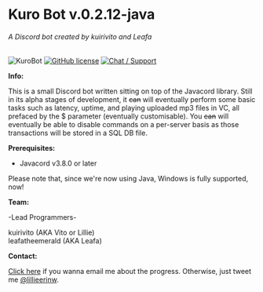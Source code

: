 # Kuro Bot v.0.2.12-java

###### A Discord bot created by kuirivito and Leafa

![KuroBot](http://kurobot.ddns.net/assets/kurobot%20logo.png)
[![GitHub license](https://img.shields.io/badge/license-MPL%202.0-blue.svg?style=flat-square)](https://raw.githubusercontent.com/vitobru/kurobot/master/LICENSE)
[![Chat / Support](https://img.shields.io/badge/Chat%20%2F%20Support-discord-7289DA.svg?style=flat-square)](https://discord.gg/CMR73Tf)

**Info:**

This is a small Discord bot written sitting on top of the Javacord library. Still in its alpha stages of development, it ~~can~~ will eventually perform some basic tasks such as latency, uptime, and playing uploaded mp3 files in VC, all prefaced by the $ parameter (eventually customisable). You ~~can~~ will eventually be able to disable commands on a per-server basis as those transactions will be stored in a SQL DB file.

**Prerequisites:**

- Javacord v3.8.0 or later

Please note that, since we're now using Java, Windows is fully supported, now!

**Team:**

-Lead Programmers-

kuirivito (AKA Vito or Lillie)\
leafatheemerald (AKA Leafa)

**Contact:**

[Click here](mailto:lillieerinhp@gmail.com) if you wanna email me about the progress. Otherwise, just tweet me [@lillieerinw](https://twitter.com/lillieerinw/).
